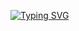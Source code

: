 [![Typing SVG](https://readme-typing-svg.demolab.com?font=Fira+Code&pause=1000&color=F78E1A&width=435&lines=Hi!+%F0%9F%91%8B%F0%9F%8F%BC+I+am+Karan.;I+am+a+Student.;Currently+I+learning+Web+Development)](https://git.io/typing-svg)
<!--
**karangondaliya/karangondaliya** is a ✨ _special_ ✨ repository because its `README.md` (this file) appears on your GitHub profile.
Here are some ideas to get you started:

- 🔭 I’m currently working on ...
- 🌱 I’m currently learning JavaScript
- 👯 I’m looking to collaborate on ...
- 🤔 I’m looking for help with ...
- 💬 Ask me about ...
- 📫 How to reach me: ...
- 😄 Pronouns: ...
- ⚡ Fun fact: ...
-->
